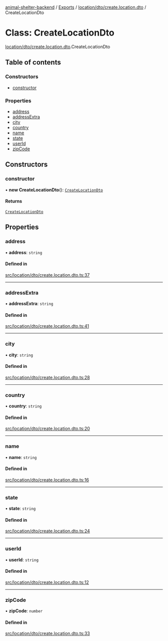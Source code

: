 [animal-shelter-backend](../README.md) / [Exports](../modules.md) / [location/dto/create.location.dto](../modules/location_dto_create_location_dto.md) / CreateLocationDto

# Class: CreateLocationDto

[location/dto/create.location.dto](../modules/location_dto_create_location_dto.md).CreateLocationDto

## Table of contents

### Constructors

- [constructor](location_dto_create_location_dto.CreateLocationDto.md#constructor)

### Properties

- [address](location_dto_create_location_dto.CreateLocationDto.md#address)
- [addressExtra](location_dto_create_location_dto.CreateLocationDto.md#addressextra)
- [city](location_dto_create_location_dto.CreateLocationDto.md#city)
- [country](location_dto_create_location_dto.CreateLocationDto.md#country)
- [name](location_dto_create_location_dto.CreateLocationDto.md#name)
- [state](location_dto_create_location_dto.CreateLocationDto.md#state)
- [userId](location_dto_create_location_dto.CreateLocationDto.md#userid)
- [zipCode](location_dto_create_location_dto.CreateLocationDto.md#zipcode)

## Constructors

### constructor

• **new CreateLocationDto**(): [`CreateLocationDto`](location_dto_create_location_dto.CreateLocationDto.md)

#### Returns

[`CreateLocationDto`](location_dto_create_location_dto.CreateLocationDto.md)

## Properties

### address

• **address**: `string`

#### Defined in

[src/location/dto/create.location.dto.ts:37](https://github.com/B4LiN7/animal-shelter-backend/blob/433cf0c1c0d87c638e9f68cdba4d5975f6f24447/src/location/dto/create.location.dto.ts#L37)

___

### addressExtra

• **addressExtra**: `string`

#### Defined in

[src/location/dto/create.location.dto.ts:41](https://github.com/B4LiN7/animal-shelter-backend/blob/433cf0c1c0d87c638e9f68cdba4d5975f6f24447/src/location/dto/create.location.dto.ts#L41)

___

### city

• **city**: `string`

#### Defined in

[src/location/dto/create.location.dto.ts:28](https://github.com/B4LiN7/animal-shelter-backend/blob/433cf0c1c0d87c638e9f68cdba4d5975f6f24447/src/location/dto/create.location.dto.ts#L28)

___

### country

• **country**: `string`

#### Defined in

[src/location/dto/create.location.dto.ts:20](https://github.com/B4LiN7/animal-shelter-backend/blob/433cf0c1c0d87c638e9f68cdba4d5975f6f24447/src/location/dto/create.location.dto.ts#L20)

___

### name

• **name**: `string`

#### Defined in

[src/location/dto/create.location.dto.ts:16](https://github.com/B4LiN7/animal-shelter-backend/blob/433cf0c1c0d87c638e9f68cdba4d5975f6f24447/src/location/dto/create.location.dto.ts#L16)

___

### state

• **state**: `string`

#### Defined in

[src/location/dto/create.location.dto.ts:24](https://github.com/B4LiN7/animal-shelter-backend/blob/433cf0c1c0d87c638e9f68cdba4d5975f6f24447/src/location/dto/create.location.dto.ts#L24)

___

### userId

• **userId**: `string`

#### Defined in

[src/location/dto/create.location.dto.ts:12](https://github.com/B4LiN7/animal-shelter-backend/blob/433cf0c1c0d87c638e9f68cdba4d5975f6f24447/src/location/dto/create.location.dto.ts#L12)

___

### zipCode

• **zipCode**: `number`

#### Defined in

[src/location/dto/create.location.dto.ts:33](https://github.com/B4LiN7/animal-shelter-backend/blob/433cf0c1c0d87c638e9f68cdba4d5975f6f24447/src/location/dto/create.location.dto.ts#L33)

